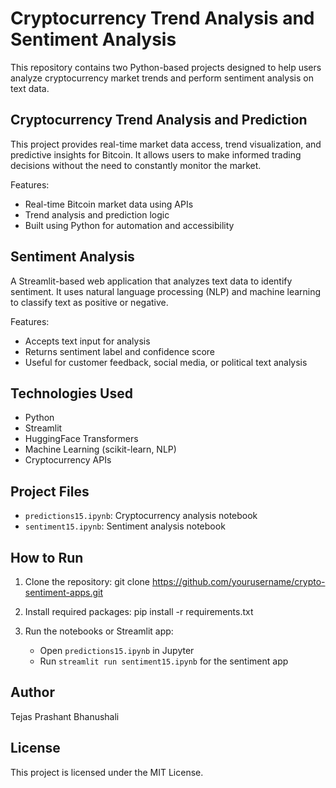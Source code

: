 
# Cryptocurrency Trend Analysis and Sentiment Analysis

This repository contains two Python-based projects designed to help users analyze cryptocurrency market trends and perform sentiment analysis on text data.

## Cryptocurrency Trend Analysis and Prediction

This project provides real-time market data access, trend visualization, and predictive insights for Bitcoin. It allows users to make informed trading decisions without the need to constantly monitor the market.

Features:
- Real-time Bitcoin market data using APIs
- Trend analysis and prediction logic
- Built using Python for automation and accessibility

## Sentiment Analysis

A Streamlit-based web application that analyzes text data to identify sentiment. It uses natural language processing (NLP) and machine learning to classify text as positive or negative.

Features:
- Accepts text input for analysis
- Returns sentiment label and confidence score
- Useful for customer feedback, social media, or political text analysis

## Technologies Used

- Python
- Streamlit
- HuggingFace Transformers
- Machine Learning (scikit-learn, NLP)
- Cryptocurrency APIs

## Project Files

- `predictions15.ipynb`: Cryptocurrency analysis notebook
- `sentiment15.ipynb`: Sentiment analysis notebook

## How to Run

1. Clone the repository:
   git clone https://github.com/yourusername/crypto-sentiment-apps.git

2. Install required packages:
   pip install -r requirements.txt

3. Run the notebooks or Streamlit app:
   - Open `predictions15.ipynb` in Jupyter
   - Run `streamlit run sentiment15.ipynb` for the sentiment app

## Author

Tejas Prashant Bhanushali

## License

This project is licensed under the MIT License.
